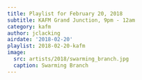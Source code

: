 ```yaml
---
title: Playlist for February 20, 2018
subtitle: KAFM Grand Junction, 9pm - 12am
category: kafm
author: jclacking
airdate: '2018-02-20'
playlist: 2018-02-20-kafm
image:
  src: artists/2018/swarming_branch.jpg
  caption: Swarming Branch
---
```


